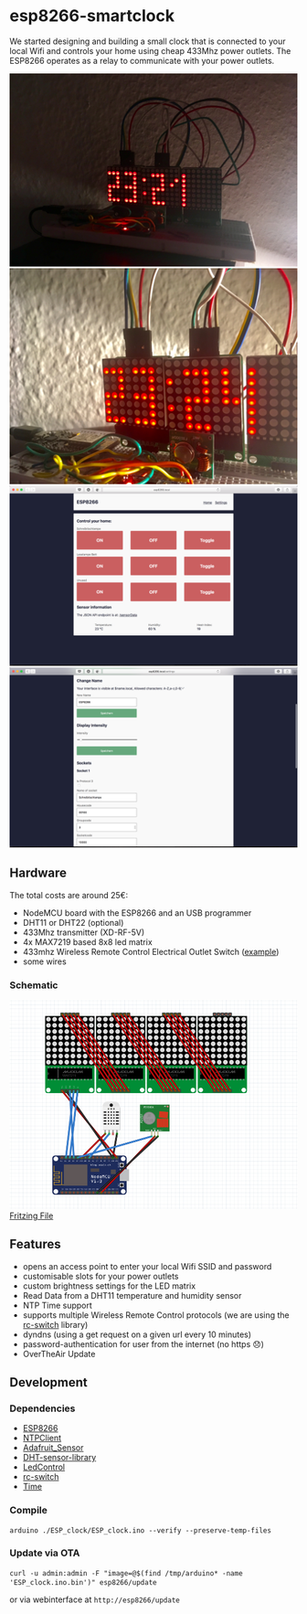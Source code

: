 # esp8266-smartclock

We started designing and building a small clock that is connected to your local Wifi and controls your home using cheap 433Mhz power outlets. The ESP8266 operates as a relay to communicate with your power outlets.

<img src="images/IMG_4446.JPG"/>
<img src="images/IMG_1157.JPG"/>
<img src="images/screenshot1.png"/>
<img src="images/screenshot2.png"/>

## Hardware
The total costs are around 25€:

* NodeMCU board with the ESP8266 and an USB programmer
* DHT11 or DHT22 (optional)
* 433Mhz transmitter (XD-RF-5V)
* 4x MAX7219 based 8x8 led matrix
* 433mhz Wireless Remote Control Electrical Outlet Switch (<a href="https://www.amazon.de/dp/B001AX8QUM/ref=cm_sw_em_r_mt_dp_Abo7zbDRGS07B">example</a>) 
* some wires

### Schematic
<img src="images/hardware_fritzing.png"/>
<a href="esp8266_smartclock.fzz">Fritzing File</a>


## Features
* opens an access point to enter your local Wifi SSID and password
* customisable slots for your power outlets
* custom brightness settings for the LED matrix
* Read Data from a DHT11 temperature and humidity sensor
* NTP Time support
* supports multiple Wireless Remote Control protocols (we are using the <a href="https://github.com/sui77/rc-switch">rc-switch</a> library)
* dyndns (using a get request on a given url every 10 minutes)
* password-authentication for user from the internet (no https 😞)
* OverTheAir Update

## Development

### Dependencies
* [ESP8266](https://github.com/esp8266/Arduino)
* [NTPClient](https://github.com/arduino-libraries/NTPClient)
* [Adafruit_Sensor](https://github.com/adafruit/Adafruit_Sensor)
* [DHT-sensor-library](https://github.com/adafruit/DHT-sensor-library)
* [LedControl](http://wayoda.github.io/LedControl/)
* [rc-switch](https://github.com/sui77/rc-switch)
* [Time](http://playground.arduino.cc/code/time)

### Compile
```
arduino ./ESP_clock/ESP_clock.ino --verify --preserve-temp-files
```

### Update via OTA
```
curl -u admin:admin -F "image=@$(find /tmp/arduino* -name 'ESP_clock.ino.bin')" esp8266/update
```
or via webinterface at `http://esp8266/update`
